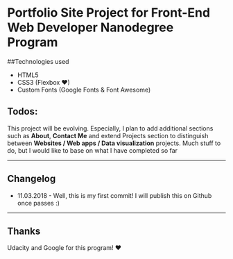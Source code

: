 ﻿# Portfolio Site Project for Front-End Web Developer Nanodegree Program

##Technologies used

* HTML5
* CSS3 (Flexbox ❤)
* Custom Fonts (Google Fonts & Font Awesome)


## Todos:
This project will be evolving. Especially, I plan to add additional sections such as **About**, **Contact Me** and extend Projects section to distinguish between **Websites / Web apps / Data visualization** projects. Much stuff to do, but I would like to base on what I have completed so far 

----
## Changelog
* 11.03.2018 - Well, this is my first commit! I will publish this on Github once passes :)

----
## Thanks
Udacity and Google for this program! ❤
